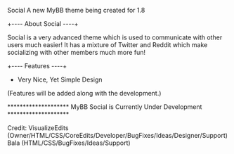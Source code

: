 Social
A new MyBB theme being created for 1.8


+---- About Social ----+

Social is a very advanced theme which is used to communicate with other users much easier!
It has a mixture of Twitter and Reddit which make socializing with other members much more fun!



+---- Features ----+

- Very Nice, Yet Simple Design

(Features will be added along with the development.)



******************** MyBB Social is Currently Under Development ********************

Credit:
VisualizeEdits (Owner/HTML/CSS/CoreEdits/Developer/BugFixes/Ideas/Designer/Support)
Bala (HTML/CSS/BugFixes/Ideas/Support)
